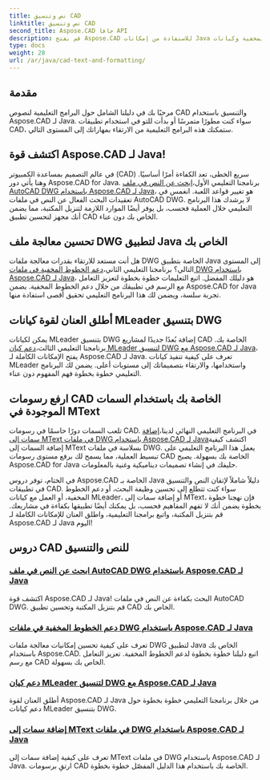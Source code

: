 ```yaml
---
title: نص وتنسيق CAD
linktitle: نص وتنسيق CAD
second_title: Aspose.CAD جافا API
description: قم بفتح Aspose.CAD للاستفادة من إمكانات Java من خلال البرامج التعليمية. تعرف على البحث عن النص والخطوط المخفية وكيانات MLeader وسمات MText لتحسين تطبيق CAD الخاص بك.
type: docs
weight: 28
url: /ar/java/cad-text-and-formatting/
---
```

## مقدمة
مرحبًا بك في دليلنا الشامل حول البرامج التعليمية لنصوص CAD والتنسيق باستخدام Aspose.CAD لـ Java. سواء كنت مطورًا متمرسًا أو بدأت للتو في استخدام تطبيقات CAD، ستمكنك هذه البرامج التعليمية من الارتقاء بمهاراتك إلى المستوى التالي.

## اكتشف قوة Aspose.CAD لـ Java!

 في عالم التصميم بمساعدة الكمبيوتر (CAD) سريع الخطى، تعد الكفاءة أمرًا أساسيًا. وهنا يأتي دور Aspose.CAD for Java. برنامجنا التعليمي الأول،[ابحث عن النص في ملف AutoCAD DWG باستخدام Aspose.CAD لـ Java](./search-text-in-dwg/)، هو تغيير قواعد اللعبة. انغمس في تعقيدات البحث الفعال عن النص في ملفات AutoCAD DWG. لا يرشدك هذا البرنامج التعليمي خلال العملية فحسب، بل يوفر أيضًا الموارد اللازمة لتنزيل المكتبة، مما يضمن أنك مجهز لتحسين تطبيق CAD الخاص بك دون عناء.

## تحسين معالجة ملف DWG لتطبيق Java الخاص بك

 هل أنت مستعد للارتقاء بقدرات معالجة ملفات DWG الخاصة بتطبيق Java إلى المستوى التالي؟ برنامجنا التعليمي الثاني،[دعم الخطوط المخفية في ملفات DWG باستخدام Aspose.CAD لـ Java](./support-hidden-lines-in-dwg/)، هو دليلك المفضل. اتبع التعليمات خطوة بخطوة لتعزيز التعامل مع الرسم في تطبيقك من خلال دعم الخطوط المخفية. يضمن Aspose.CAD for Java تجربة سلسة، ويضمن لك هذا البرنامج التعليمي تحقيق أقصى استفادة منها.

## أطلق العنان لقوة كيانات MLeader بتنسيق DWG

 يمكن لكيانات MLeader بتنسيق DWG إضافة بُعدًا جديدًا لمشاريع CAD الخاصة بك. برنامجنا التعليمي الثالث،[دعم كيان MLeader لتنسيق DWG مع Aspose.CAD لـ Java](./support-mleader-entity/)، يفتح الإمكانات الكاملة لـ Aspose.CAD لـ Java. تعرف على كيفية تنفيذ كيانات MLeader واستخدامها، والارتقاء بتصميماتك إلى مستويات أعلى. يضمن لك البرنامج التعليمي خطوة بخطوة فهم المفهوم دون عناء.

## ارفع رسومات CAD الخاصة بك باستخدام السمات الموجودة في MText

تلعب السمات دورًا حاسمًا في رسومات CAD. في البرنامج التعليمي النهائي لدينا،[إضافة سمات إلى MText في ملفات DWG باستخدام Aspose.CAD لـ Java](./add-attributes-to-mtext/)اكتشف كيفية إضافة السمات إلى MText بسلاسة في ملفات DWG. يعمل هذا البرنامج التعليمي على تبسيط العملية، مما يسمح لك برفع مستوى رسومات CAD الخاصة بك بسهولة. يصبح Aspose.CAD for Java حليفك في إنشاء تصميمات ديناميكية وغنية بالمعلومات.

في الختام، توفر دروس Aspose.CAD الخاصة بـ Java دليلاً شاملاً لإتقان النص والتنسيق في تطبيقات CAD. سواء كنت تتطلع إلى تحسين وظيفة البحث، أو دعم الخطوط المخفية، أو العمل مع كيانات MLeader، أو إضافة سمات إلى MText، فإن نهجنا خطوة بخطوة يضمن أنك لا تفهم المفاهيم فحسب، بل يمكنك أيضًا تطبيقها بكفاءة في مشاريعك. قم بتنزيل المكتبة، واتبع برامجنا التعليمية، واطلق العنان للإمكانات الكاملة لـ Aspose.CAD لـ Java اليوم!

## دروس CAD للنص والتنسيق
### [ابحث عن النص في ملف AutoCAD DWG باستخدام Aspose.CAD لـ Java](./search-text-in-dwg/)
اكتشف قوة Aspose.CAD لـ Java! البحث بكفاءة عن النص في ملفات AutoCAD DWG. قم بتنزيل المكتبة وتحسين تطبيق CAD الخاص بك.
### [دعم الخطوط المخفية في ملفات DWG باستخدام Aspose.CAD لـ Java](./support-hidden-lines-in-dwg/)
تعرف على كيفية تحسين إمكانيات معالجة ملفات DWG لتطبيق Java الخاص بك باستخدام Aspose.CAD. اتبع دليلنا خطوة بخطوة لدعم الخطوط المخفية. تعزيز التعامل مع رسم CAD الخاص بك بسهولة.
### [دعم كيان MLeader لتنسيق DWG مع Aspose.CAD لـ Java](./support-mleader-entity/)
أطلق العنان لقوة Aspose.CAD لـ Java من خلال برنامجنا التعليمي خطوة بخطوة حول دعم كيانات MLeader بتنسيق DWG.
### [إضافة سمات إلى MText في ملفات DWG باستخدام Aspose.CAD لـ Java](./add-attributes-to-mtext/)
تعرف على كيفية إضافة سمات إلى MText في ملفات DWG باستخدام Aspose.CAD لـ Java. ارتقِ برسومات CAD الخاصة بك باستخدام هذا الدليل المفصّل خطوة بخطوة.